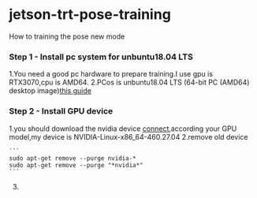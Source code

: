 # jetson-trt-pose-training
How to training the pose new mode
### Step 1 - Install pc system for unbuntu18.04 LTS
1.You need a good pc hardware to prepare training.I use gpu is RTX3070,cpu is AMD64.
2.PCos is unbuntu18.04 LTS (64-bit PC (AMD64) desktop image)[this guide](http://old-releases.ubuntu.com/releases/18.04.4/)
### Step 2 - Install GPU device
1.you should download the nvidia device [connect](https://www.nvidia.cn/Download/index.aspx?lang=cn),according your GPU model,my device is NVIDIA-Linux-x86_64-460.27.04
2.remove old device

    ```
    sudo apt-get remove --purge nvidia-* 
    sudo apt-get remove --purge "*nvidia*" 
    ```    
3.


    
